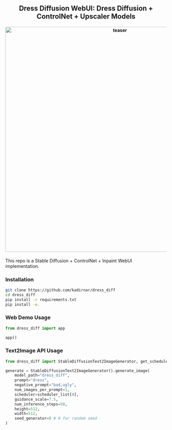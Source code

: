 <div align="center">
<h2>
    Dress Diffusion WebUI: Dress Diffusion + ControlNet + Upscaler Models
</h2>
<h4>
    <img width="700" alt="teaser" src="doc/data/logo.png">
</h4>
</div>

This repo is a Stable Diffusion + ControlNet + Inpaint WebUI implementation.

### Installation
```bash
git clone https://github.com/kadirnar/dress_diff
cd dress_diff
pip install -r requirements.txt
pip install -e.

```

### Web Demo Usage
```python
from dress_diff import app

app()
```

### Text2Image API Usage
```python
from dress_diff import StableDiffusionText2ImageGenerator, get_scheduler_list, scheduler_list

generate = StableDiffusionText2ImageGenerator().generate_image(
    model_path="dress_diff",
    prompt="dress",
    negative_prompt="bad,ugly",
    num_images_per_prompt=1,
    scheduler=scheduler_list[0],
    guidance_scale=7.5,
    num_inference_steps=50,
    height=512,
    width=512,
    seed_generator=0 # 0 for random seed
)
```
